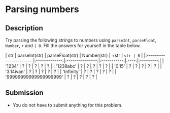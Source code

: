 # Parsing numbers

## Description
Try parsing the following strings to numbers using `parseInt`, `parseFloat`, `Number`, `+` and `| 0`. Fill the answers for yourself in the table below.

| str                    | parseInt(str) | parseFloat(str) | Number(str) | +str | `str | 0` |
|:---------------------- |:-------------:|:---------------:|:-----------:|:----:|:---------:|
| '1234'                 | ?             | ?               | ?           | ?    | ?         |
| '1238abc'              | ?             | ?               | ?           | ?    | ?         |
| '0.15'                 | ?             | ?               | ?           | ?    | ?         |
| '3.14ivan'             | ?             | ?               | ?           | ?    | ?         |
| 'Infinity'             | ?             | ?               | ?           | ?    | ?         |
| '99999999999999999999' | ?             | ?               | ?           | ?    | ?         |

## Submission
- You do not have to submit anything for this problem.